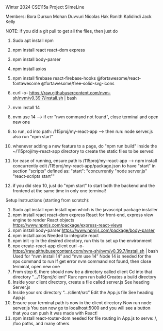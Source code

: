 Winter 2024 CSE115a Project SlimeLine

Members:
Bora Dursun
Mohan Duvvuri
Nicolas Hak
Ronith Kalidindi
Jack Kelly

NOTE: if you did a git pull to get all the files, then just do
1. Sudo apt install npm
2. npm install react react-dom express
3. npm install body-parser
4. npm install axios
12. npm install firebase react-firebase-hooks @fortawesome/react-fontawesome @fortawesome/free-solid-svg-icons
5. curl -o- https://raw.githubusercontent.com/nvm-sh/nvm/v0.39.7/install.sh | bash
6. nvm install 14
7. nvm use 14 --> if err "nvm command not found", close terminal and open new one
8. to run, cd into path: /115proj/my-react-app --> then run: node server.js
    also run "npm start"

9. whenever adding a new feature to a page, do "npm run build" inside the ~/115proj/my-react-app directory to create the static files to be served
10. for ease of running, ensure path is /115proj/my-react-app --> npm install concurrently
    edit /115proj/my-react-app/package.json to have "start" in section "scripts" defined as:
    "start": "concurrently \"node server.js\" \"react-scripts start\""
11. if you did step 10, just do "npm start" to start both the backend and the frontend at the same time in only one terminal!


Setup Instructions (starting from scratch):

1. Sudo apt install npm
    Install npm which is the javascript package installer
2. npm install react react-dom express
React for front-end, express view engine to render React objects
https://www.npmjs.com/package/express-react-views
3. npm install body-parser
    https://www.npmjs.com/package/body-parser
4. npm install axios
    Needed to integrate react
5. npm init -y
    In the desired directory, run this to set up the environment
6. npx create-react-app client
    curl -o- https://raw.githubusercontent.com/nvm-sh/nvm/v0.39.7/install.sh | bash
    Used for “nvm install 14” and “nvm use 14”
    Node 14 is needed for the npx command to run
    If get error nvm command not found, then close terminal, open new one
7. From step 6, there should now be a directory called client
    Cd into that directory ".../115proj/client"
    Run: npm run build
    Creates a build directory
8. Inside your client directory, create a file called server.js
    See heading Server.js
9. Inside your src directory “.../client/src”
    Edit the App.js file
    See heading App.js
10. Ensure your terminal path is now in the client directory
    Now run node server.js
    You can now go to localhost:5000 and you will see a button that you can push
    It was made with React!
11. npm install react-router-dom
    needed for file routing in App.js to serve: /, /foo paths, and many others

